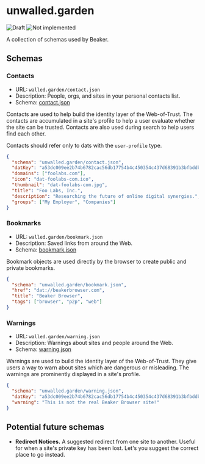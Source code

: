 # unwalled.garden

![Draft](https://img.shields.io/badge/Draft-In%20progress-yellow.svg) ![Not implemented](https://img.shields.io/badge/Status-Not%20implemented-red.svg)

A collection of schemas used by Beaker.

## Schemas

### Contacts

 - URL: `walled.garden/contact.json`
 - Description: People, orgs, and sites in your personal contacts list.
 - Schema: [contact.json](./contact.json)

Contacts are used to help build the identity layer of the Web-of-Trust. The contacts are accumulated in a site's profile to help a user evaluate whether the site can be trusted. Contacts are also used during search to help users find each other.

Contacts should refer only to dats with the `user-profile` type.

```json
{
  "schema": "unwalled.garden/contact.json",
  "datKey": "a53dc009ee2b74b6782cac56db17754b4c450354c437d68391b3bfbddb76c221",
  "domains": ["foolabs.com"],
  "icon": "dat-foolabs-com.ico",
  "thumbnail": "dat-foolabs-com.jpg",
  "title": "Foo Labs, Inc.",
  "description": "Researching the future of online digital synergies.",
  "groups": ["My Employer", "Companies"]
}
```

### Bookmarks

 - URL: `walled.garden/bookmark.json`
 - Description: Saved links from around the Web.
 - Schema: [bookmark.json](./bookmark.json)

Bookmark objects are used directly by the browser to create public and private bookmarks.

```json
{
  "schema": "unwalled.garden/bookmark.json",
  "href": "dat://beakerbrowser.com",
  "title": "Beaker Browser",
  "tags": ["browser", "p2p", "web"]
}
```

### Warnings

 - URL: `walled.garden/warning.json`
 - Description: Warnings about sites and people around the Web.
 - Schema: [warning.json](./warning.json)

Warnings are used to build the identity layer of the Web-of-Trust. They give users a way to warn about sites which are dangerous or misleading. The warnings are prominently displayed in a site's profile.

```json
{
  "schema": "unwalled.garden/warning.json",
  "datKey": "a53dc009ee2b74b6782cac56db17754b4c450354c437d68391b3bfbddb76c221",
  "warning": "This is not the real Beaker Browser site!"
}
```

## Potential future schemas

 - **Redirect Notices.** A suggested redirect from one site to another. Useful for when a site's private key has been lost. Let's you suggest the correct place to go instead.